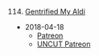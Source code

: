 114. [Gentrified My Aldi](https://linuxgamecast.com/2018/04/lwdw-114-gentrified-my-aldi/)
   * 2018-04-18
      * [Patreon](https://www.patreon.com/posts/linux-weekly-114-18266101)
      * [UNCUT Patreon](https://www.patreon.com/posts/lwdw-114-uncut-18266210)

